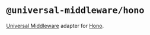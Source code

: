 # `@universal-middleware/hono`

[Universal Middleware](https://github.com/magne4000/universal-middleware) adapter for [Hono](https://hono.dev/).
